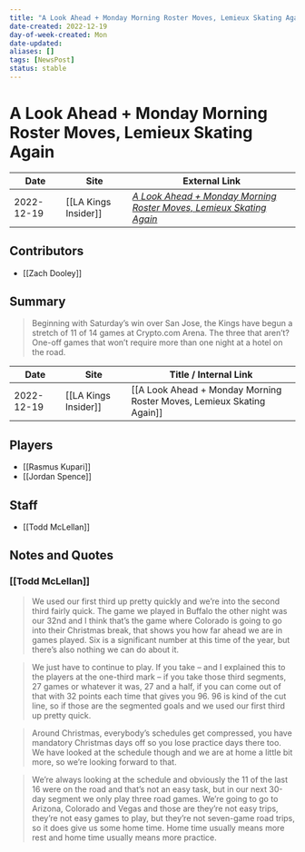 ```yaml
---
title: "A Look Ahead + Monday Morning Roster Moves, Lemieux Skating Again"
date-created: 2022-12-19
day-of-week-created: Mon
date-updated: 
aliases: []
tags: [NewsPost]
status: stable
---
```


# A Look Ahead + Monday Morning Roster Moves, Lemieux Skating Again

| Date       | Site                 | External Link                                                                                                                                                                |
| ---------- | -------------------- | ---------------------------------------------------------------------------------------------------------------------------------------------------------------------------- |
| 2022-12-19 | [[LA Kings Insider]] | [*A Look Ahead + Monday Morning Roster Moves, Lemieux Skating Again*](https://lakingsinsider.com/2022/12/19/a-look-ahead-monday-morning-roster-moves-lemieux-skating-again/) |

## Contributors
- [[Zach Dooley]]

## Summary
> Beginning with Saturday’s win over San Jose, the Kings have begun a stretch of 11 of 14 games at Crypto.com Arena. The three that aren’t? One-off games that won’t require more than one night at a hotel on the road.

| Date       | Site                 | Title / Internal Link                                                 |
| ---------- | -------------------- | --------------------------------------------------------------------- |
| 2022-12-19 | [[LA Kings Insider]] | [[A Look Ahead + Monday Morning Roster Moves, Lemieux Skating Again]] |

## Players
- [[Rasmus Kupari]]
- [[Jordan Spence]]

## Staff
- [[Todd McLellan]]

## Notes and Quotes
### [[Todd McLellan]]
> We used our first third up pretty quickly and we’re into the second third fairly quick. The game we played in Buffalo the other night was our 32nd and I think that’s the game where Colorado is going to go into their Christmas break, that shows you how far ahead we are in games played. Six is a significant number at this time of the year, but there’s also nothing we can do about it.

> We just have to continue to play. If you take – and I explained this to the players at the one-third mark – if you take those third segments, 27 games or whatever it was, 27 and a half, if you can come out of that with 32 points each time that gives you 96. 96 is kind of the cut line, so if those are the segmented goals and we used our first third up pretty quick.

> Around Christmas, everybody’s schedules get compressed, you have mandatory Christmas days off so you lose practice days there too. We have looked at the schedule though and we are at home a little bit more, so we’re looking forward to that.

> We’re always looking at the schedule and obviously the 11 of the last 16 were on the road and that’s not an easy task, but in our next 30-day segment we only play three road games. We’re going to go to Arizona, Colorado and Vegas and those are they’re not easy trips, they’re not easy games to play, but they’re not seven-game road trips, so it does give us some home time. Home time usually means more rest and home time usually means more practice.



